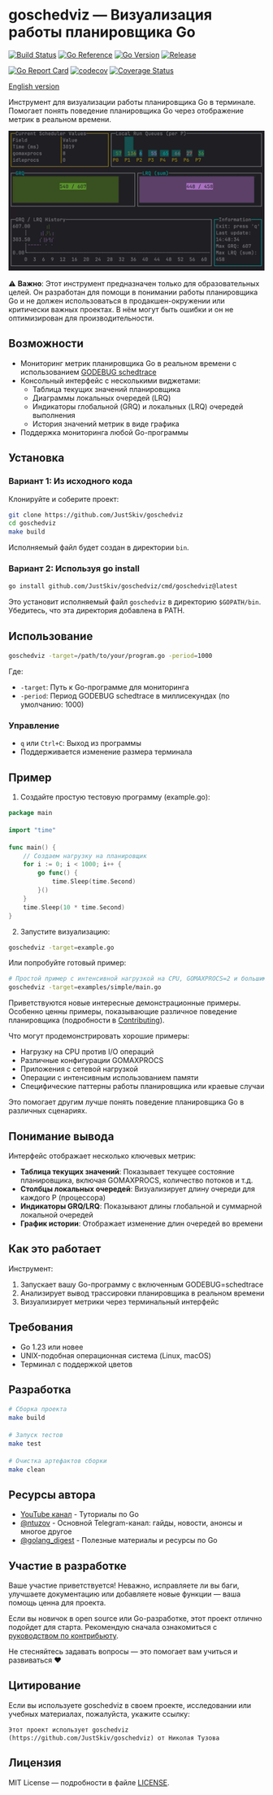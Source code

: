 # goschedviz — Визуализация работы планировщика Go

[![Build Status](https://github.com/JustSkiv/goschedviz/workflows/build/badge.svg)](https://github.com/JustSkiv/goschedviz/actions)
[![Go Reference](https://pkg.go.dev/badge/github.com/JustSkiv/goschedviz.svg)](https://pkg.go.dev/github.com/JustSkiv/goschedviz)
[![Go Version](https://img.shields.io/github/go-mod/go-version/JustSkiv/goschedviz)](https://go.dev/doc/devel/release)
[![Release](https://img.shields.io/github/release/JustSkiv/goschedviz.svg?style=flat-square)](https://github.com/JustSkiv/goschedviz/releases)

[![Go Report Card](https://goreportcard.com/badge/github.com/JustSkiv/goschedviz)](https://goreportcard.com/report/github.com/JustSkiv/goschedviz)
[![codecov](https://codecov.io/gh/JustSkiv/goschedviz/branch/main/graph/badge.svg)](https://app.codecov.io/gh/JustSkiv/goschedviz)
[![Coverage Status](https://coveralls.io/repos/github/JustSkiv/goschedviz/badge.svg?branch=main)](https://coveralls.io/github/JustSkiv/goschedviz?branch=main)

[English version](../README.md)

Инструмент для визуализации работы планировщика Go в терминале. Помогает понять поведение планировщика Go через
отображение метрик в реальном времени.

![Демонстрация работы](../demo.gif)

⚠️ **Важно**: Этот инструмент предназначен только для образовательных целей. Он разработан для помощи в понимании работы
планировщика Go и не должен использоваться в продакшен-окружении или критически важных проектах. В нём могут быть ошибки
и он не оптимизирован для производительности.

## Возможности

- Мониторинг метрик планировщика Go в реальном времени с
  использованием [GODEBUG schedtrace](https://pkg.go.dev/github.com/maximecaron/gotraining/topics/profiling/godebug/schedtrace)
- Консольный интерфейс с несколькими виджетами:
    - Таблица текущих значений планировщика
    - Диаграммы локальных очередей (LRQ)
    - Индикаторы глобальной (GRQ) и локальных (LRQ) очередей выполнения
    - История значений метрик в виде графика
- Поддержка мониторинга любой Go-программы

## Установка

### Вариант 1: Из исходного кода

Клонируйте и соберите проект:

```bash
git clone https://github.com/JustSkiv/goschedviz
cd goschedviz
make build
```

Исполняемый файл будет создан в директории `bin`.

### Вариант 2: Используя go install

```bash
go install github.com/JustSkiv/goschedviz/cmd/goschedviz@latest
```

Это установит исполняемый файл `goschedviz` в директорию `$GOPATH/bin`. Убедитесь, что эта директория добавлена в PATH.

## Использование

```bash
goschedviz -target=/path/to/your/program.go -period=1000
```

Где:

- `-target`: Путь к Go-программе для мониторинга
- `-period`: Период GODEBUG schedtrace в миллисекундах (по умолчанию: 1000)

### Управление

- `q` или `Ctrl+C`: Выход из программы
- Поддерживается изменение размера терминала

## Пример

1. Создайте простую тестовую программу (example.go):

```go
package main

import "time"

func main() {
	// Создаем нагрузку на планировщик
	for i := 0; i < 1000; i++ {
		go func() {
			time.Sleep(time.Second)
		}()
	}
	time.Sleep(10 * time.Second)
}
```

2. Запустите визуализацию:

```bash
goschedviz -target=example.go
```

Или попробуйте готовый пример:

```bash
# Простой пример с интенсивной нагрузкой на CPU, GOMAXPROCS=2 и большим количеством горутин
goschedviz -target=examples/simple/main.go
```

Приветствуются новые интересные демонстрационные примеры. Особенно ценны примеры, показывающие различное поведение
планировщика (подробности в [Contributing](CONTRIBUTING.ru.md)).

Что могут продемонстрировать хорошие примеры:

- Нагрузку на CPU против I/O операций
- Различные конфигурации GOMAXPROCS
- Приложения с сетевой нагрузкой
- Операции с интенсивным использованием памяти
- Специфические паттерны работы планировщика или краевые случаи

Это помогает другим лучше понять поведение планировщика Go в различных сценариях.

## Понимание вывода

Интерфейс отображает несколько ключевых метрик:

- **Таблица текущих значений**: Показывает текущее состояние планировщика, включая GOMAXPROCS, количество потоков и т.д.
- **Столбцы локальных очередей**: Визуализирует длину очереди для каждого P (процессора)
- **Индикаторы GRQ/LRQ**: Показывают длины глобальной и суммарной локальной очередей
- **График истории**: Отображает изменение длин очередей во времени

## Как это работает

Инструмент:

1. Запускает вашу Go-программу с включенным GODEBUG=schedtrace
2. Анализирует вывод трассировки планировщика в реальном времени
3. Визуализирует метрики через терминальный интерфейс

## Требования

- Go 1.23 или новее
- UNIX-подобная операционная система (Linux, macOS)
- Терминал с поддержкой цветов

## Разработка

```bash
# Сборка проекта
make build

# Запуск тестов
make test

# Очистка артефактов сборки
make clean
```

## Ресурсы автора

- [YouTube канал](https://www.youtube.com/@nikolay_tuzov) - Туториалы по Go
- [@ntuzov](https://t.me/ntuzov) - Основной Telegram-канал: гайды, новости, анонсы и многое другое
- [@golang_digest](https://t.me/golang_digest) - Полезные материалы и ресурсы по Go

## Участие в разработке

Ваше участие приветствуется! Неважно, исправляете ли вы баги, улучшаете документацию или добавляете новые функции —
ваша помощь ценна для проекта.

Если вы новичок в open source или Go-разработке, этот проект отлично подойдет для старта. Рекомендую сначала
ознакомиться с [руководством по контрибьюту](CONTRIBUTING.md).

Не стесняйтесь задавать вопросы — это помогает вам учиться и развиваться ❤️

## Цитирование

Если вы используете goschedviz в своем проекте, исследовании или учебных материалах, пожалуйста, укажите ссылку:

```
Этот проект использует goschedviz (https://github.com/JustSkiv/goschedviz) от Николая Тузова
```

## Лицензия

MIT License — подробности в файле [LICENSE](LICENSE).

